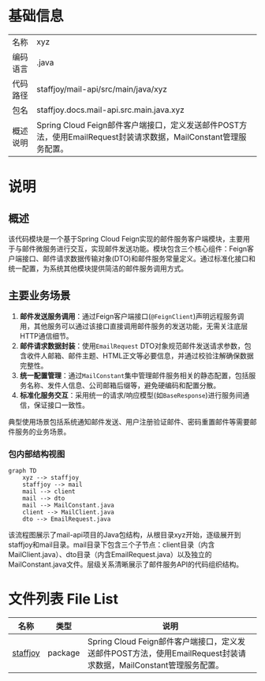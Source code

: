 # 基础信息

|      |      |
|------|------|
| 名称 | xyz |
| 编码语言 | .java |
| 代码路径 | staffjoy/mail-api/src/main/java/xyz |
| 包名 | staffjoy.docs.mail-api.src.main.java.xyz |
| 概述说明 | Spring Cloud Feign邮件客户端接口，定义发送邮件POST方法，使用EmailRequest封装请求数据，MailConstant管理服务配置。 |

# 说明

## 概述
该代码模块是一个基于Spring Cloud Feign实现的邮件服务客户端模块，主要用于与邮件微服务进行交互，实现邮件发送功能。模块包含三个核心组件：Feign客户端接口、邮件请求数据传输对象(DTO)和邮件服务常量定义。通过标准化接口和统一配置，为系统其他模块提供简洁的邮件服务调用方式。

## 主要业务场景
1. **邮件发送服务调用**：通过Feign客户端接口(`@FeignClient`)声明远程服务调用，其他服务可以通过该接口直接调用邮件服务的发送功能，无需关注底层HTTP通信细节。
2. **邮件请求数据封装**：使用`EmailRequest` DTO对象规范邮件发送请求参数，包含收件人邮箱、邮件主题、HTML正文等必要信息，并通过校验注解确保数据完整性。
3. **统一配置管理**：通过`MailConstant`集中管理邮件服务相关的静态配置，包括服务名称、发件人信息、公司邮箱后缀等，避免硬编码和配置分散。
4. **标准化服务交互**：采用统一的请求/响应模型(如`BaseResponse`)进行服务间通信，保证接口一致性。

典型使用场景包括系统通知邮件发送、用户注册验证邮件、密码重置邮件等需要邮件服务的业务场景。


### 包内部结构视图

```mermaid
graph TD
    xyz --> staffjoy
    staffjoy --> mail
    mail --> client
    mail --> dto
    mail --> MailConstant.java
    client --> MailClient.java
    dto --> EmailRequest.java
```

该流程图展示了mail-api项目的Java包结构，从根目录xyz开始，逐级展开到staffjoy和mail目录。mail目录下包含三个子节点：client目录（内含MailClient.java）、dto目录（内含EmailRequest.java）以及独立的MailConstant.java文件。层级关系清晰展示了邮件服务API的代码组织结构。

# 文件列表 File List

| 名称   | 类型  | 说明 |
|-------|------|-------------|
| [staffjoy](staffjoy/_module.md) | package | Spring Cloud Feign邮件客户端接口，定义发送邮件POST方法，使用EmailRequest封装请求数据，MailConstant管理服务配置。 |


